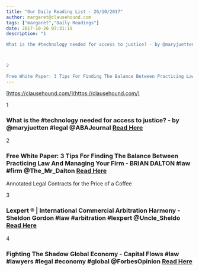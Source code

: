 ```yaml
---
title: "Our Daily Reading List - 26/10/2017"
author: margaret@clausehound.com
tags: ["margaret","Daily Readings"]
date: 2017-10-26 07:31:19
description: "1

What is the #technology needed for access to justice? - by @maryjuetten #legal @ABAJournal Read Here



2

Free White Paper: 3 Tips For Finding The Balance Between Practicing Law And Managing Your..."
---
```


[https://clausehound.com/](https://clausehound.com/)

1

### What is the #technology needed for access to justice? - by @maryjuetten #legal @ABAJournal [Read Here](https://goo.gl/ockuwx)

2

### Free White Paper: 3 Tips For Finding The Balance Between Practicing Law And Managing Your Firm - BRIAN DALTON #law #firm @The_Mr_Dalton [Read Here](https://abovethelaw.com/small-firm-center/2017/10/free-white-paper-3-tips-for-finding-the-balance-between-practicing-law-and-managing-your-firm/)

Annotated Legal Contracts
for the Price of a Coffee

3

### Lexpert ® | International Commercial Arbitration Harmony - Sheldon Gordon #law #arbitration #lexpert @Uncle_Sheldo [Read Here](http://www.lexpert.ca/article/international-commercial-arbitration-harmony/?p=&amp;sitecode=lex)

4

### Fighting The Shadow Global Economy - Capital Flows #law #lawyers #legal #economy #global @ForbesOpinion [Read Here](https://www.forbes.com/sites/realspin/2017/10/20/fighting-the-shadow-global-economy/#1295be01fc55)